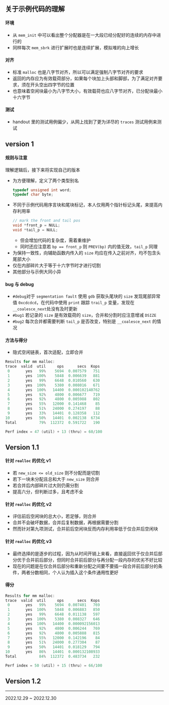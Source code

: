 ## 关于示例代码的理解
#### 环境
* 从 `mem_init` 中可以看出整个分配器是在一大段已经分配好的连续的内存中进行的
* 同样每次 `mem_sbrk` 进行扩展时也是连续扩展，模拟堆的向上增长
#### 对齐
* 标准 `malloc` 也是八字节对齐，所以可以满足强制八字节对齐的要求
* 返回的内存应为有效载荷部分，如果每个块加上头部和脚部，为了满足对齐要求，须在开头空出四字节的位置
* 也意味着空闲块最小为八字节大小，有效载荷也应八字节对齐，已分配块最小十六字节
#### 测试
* handout 里的测试用例偏少，从网上找到了更为详尽的 `traces` 测试用例来测试
## version 1
#### 规则与注意
理解逻辑后，接下来将实现自己的版本
* 为方便理解，定义了两个类型别名
    ```c
    typedef unsigned int word;
    typedef char byte;
    ```
* 不同于示例代码用序言块和尾块标记，本人仅用两个指针标记头尾，来提高内存利用率
    ```c
    // mark the front and tail pos
    void *front_p = NULL;
    void *tail_p = NULL;
    ```
  * 但会增加代码的复杂度，需着重维护
  * 同时还应注意若 `bp == front_p` 则 `PREV(bp)` 内的值无效，`tail_p` 同理
* 为保持一致性，向辅助函数内传入的 `size` 均应在传入之前对齐，均不包含头尾部大小
* 仅在内部碎片大于等于十六字节时才进行切割
* 其他部分与示例大同小异
#### bug 与 debug
* `#debug`对于 `segmentation fault` 使用 `gdb` 获取头尾块的 `size` 发现尾部异常值 `0xcdcdcd`，在代码中使用 `print` 跟踪 `trail_p` 变量，发现在`__coalesce_next`处没有及时更新
* `#bug1` 若记录的 `size` 是有效载荷的 `size`，合并和分割时应注意增减 `DSIZE`
* `#bug2` 每次合并都需要判断 `tail_p` 是否改变，特别是 `__coalesce_next` 的情况
#### 方法与得分
* 隐式空闲链表，首次适配，立即合并
```c
Results for mm malloc:
trace  valid  util     ops      secs  Kops
 0       yes   99%    5694  0.007579   751
 1       yes  100%    5848  0.006639   881
 2       yes   99%    6648  0.010560   630
 3       yes  100%    5380  0.008016   671
 4       yes  100%   14400  0.000102140762
 5       yes   92%    4800  0.006677   719
 6       yes   92%    4800  0.005988   802
 7       yes   55%   12000  0.141468    85
 8       yes   51%   24000  0.274197    88
 9       yes   33%   14401  0.128358   112
10       yes   50%   14401  0.002138  6734
Total          79%  112372  0.591722   190

Perf index = 47 (util) + 13 (thru) = 60/100
```
## Version 1.1
#### 针对 `realloc` 的优化 v1
* 若 `new_size <= old_size` 则不分配而是切割
* 若下一块未分配且总和大于 `new_size` 则合并
* 若合并后内部碎片过大则仍需分割
* 提高六分，但判断过多，且考虑不全
#### 针对 `realloc` 的优化 v2
* 评估前后空闲块的总大小，若足够，则合并
* 合并不会破坏数据，合并后复制数据，再根据需要分割
* 然而针对第九项测试，合并前后空闲块反而内存利用率低于仅合并后空闲块
#### 针对 `realloc` 的优化 v3
* 最终选择的是逐步的过程，因为从时间开销上来看，直接返回优于仅合并后部分优于合并前后部分，但同时合并前后部分与再分配一段内存的优劣不好比较
* 现在的问题是在仅合并后部分和重新分配之间要不要插一段合并前后部分的条件，两者分数相同，个人认为插入这个条件通用性更好
#### 得分
```c
Results for mm malloc:
trace  valid  util     ops      secs  Kops
 0       yes   99%    5694  0.007401   769
 1       yes  100%    5848  0.006883   850
 2       yes   99%    6648  0.011138   597
 3       yes  100%    5380  0.008327   646
 4       yes  100%   14400  0.000092156013
 5       yes   92%    4800  0.006244   769
 6       yes   92%    4800  0.005888   815
 7       yes   55%   12000  0.142196    84
 8       yes   51%   24000  0.277304    87
 9       yes   50%   14401  0.018129   794
10       yes   86%   14401  0.000132108933
Total          84%  112372  0.483734   232

Perf index = 50 (util) + 15 (thru) = 66/100
```
## Version 1.2

***
2022.12.29 ~ 2022.12.30